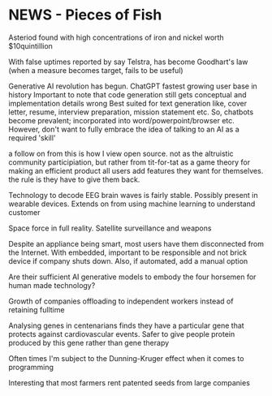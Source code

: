 <!-- SPDX-License-Identifier: zlib-acknowledgement -->
# NEWS - Pieces of Fish

Asteriod found with high concentrations of iron and nickel worth $10quintillion 

With false uptimes reported by say Telstra, has become Goodhart's law (when a measure becomes target, fails to be useful)

Generative AI revolution has begun. 
ChatGPT fastest growing user base in history
Important to note that code generation still gets conceptual and implementation details wrong
Best suited for text generation like, cover letter, resume, interview preparation, mission statement etc.
So, chatbots become prevalent; incorporated into word/powerpoint/browser etc.
However, don't want to fully embrace the idea of talking to an AI as a required 'skill'

a follow on from this is how I view open source.
not as the altruistic community participiation, but rather from tit-for-tat as a game theory for making an efficient product
all users add features they want for themselves. the rule is they have to give them back.

Technology to decode EEG brain waves is fairly stable. Possibly present in wearable devices.
Extends on from using machine learning to understand customer

Space force in full reality. Satellite surveillance and weapons

Despite an appliance being smart, most users have them disconnected from the Internet.
With embedded, important to be responsible and not brick device if company shuts down.
Also, if automated, add a manual option

Are their sufficient AI generative models to embody the four horsemen for human made technology?

Growth of companies offloading to independent workers instead of retaining fulltime

Analysing genes in centenarians finds they have a particular gene that protects against cardiovascular events.
Safer to give people protein produced by this gene rather than gene therapy

Often times I'm subject to the Dunning-Kruger effect when it comes to programming

Interesting that most farmers rent patented seeds from large companies
